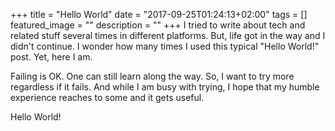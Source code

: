 +++
title = "Hello World"
date = "2017-09-25T01:24:13+02:00"
tags = []
featured_image = ""
description = ""
+++
I tried to write about tech and related stuff several times in different platforms. But, life got in the way and I didn't continue. I wonder how many times I used this typical "Hello World!" post. Yet, here I am.

Failing is OK. One can still learn along the way. So, I want to try more regardless if it fails. And while I am busy with trying, I hope that my humble experience reaches to some and it gets useful. 

Hello World!